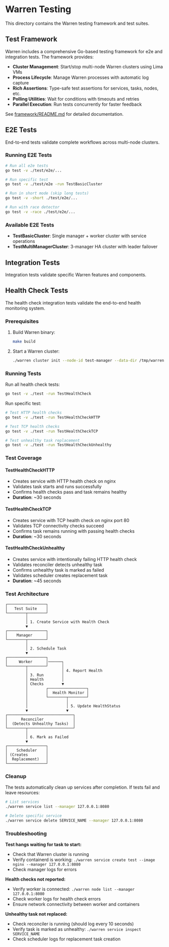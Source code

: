 # Warren Testing

This directory contains the Warren testing framework and test suites.

## Test Framework

Warren includes a comprehensive Go-based testing framework for e2e and integration tests. The framework provides:

- **Cluster Management**: Start/stop multi-node Warren clusters using Lima VMs
- **Process Lifecycle**: Manage Warren processes with automatic log capture
- **Rich Assertions**: Type-safe test assertions for services, tasks, nodes, etc.
- **Polling Utilities**: Wait for conditions with timeouts and retries
- **Parallel Execution**: Run tests concurrently for faster feedback

See [framework/README.md](framework/README.md) for detailed documentation.

## E2E Tests

End-to-end tests validate complete workflows across multi-node clusters.

### Running E2E Tests

```bash
# Run all e2e tests
go test -v ./test/e2e/...

# Run specific test
go test -v ./test/e2e -run TestBasicCluster

# Run in short mode (skip long tests)
go test -v -short ./test/e2e/...

# Run with race detector
go test -v -race ./test/e2e/...
```

### Available E2E Tests

- **TestBasicCluster**: Single manager + worker cluster with service operations
- **TestMultiManagerCluster**: 3-manager HA cluster with leader failover

## Integration Tests

Integration tests validate specific Warren features and components.

## Health Check Tests

The health check integration tests validate the end-to-end health monitoring system.

### Prerequisites

1. Build Warren binary:
   ```bash
   make build
   ```

2. Start a Warren cluster:
   ```bash
   ./warren cluster init --node-id test-manager --data-dir /tmp/warren-test
   ```

### Running Tests

Run all health check tests:
```bash
go test -v ./test -run TestHealthCheck
```

Run specific test:
```bash
# Test HTTP health checks
go test -v ./test -run TestHealthCheckHTTP

# Test TCP health checks
go test -v ./test -run TestHealthCheckTCP

# Test unhealthy task replacement
go test -v ./test -run TestHealthCheckUnhealthy
```

### Test Coverage

#### TestHealthCheckHTTP
- Creates service with HTTP health check on nginx
- Validates task starts and runs successfully
- Confirms health checks pass and task remains healthy
- **Duration**: ~30 seconds

#### TestHealthCheckTCP
- Creates service with TCP health check on nginx port 80
- Validates TCP connectivity checks succeed
- Confirms task remains running with passing health checks
- **Duration**: ~30 seconds

#### TestHealthCheckUnhealthy
- Creates service with intentionally failing HTTP health check
- Validates reconciler detects unhealthy task
- Confirms unhealthy task is marked as failed
- Validates scheduler creates replacement task
- **Duration**: ~45 seconds

### Test Architecture

```
┌─────────────────┐
│   Test Suite    │
└────────┬────────┘
         │
         │ 1. Create Service with Health Check
         ▼
┌─────────────────┐
│    Manager      │
└────────┬────────┘
         │
         │ 2. Schedule Task
         ▼
┌─────────────────┐
│     Worker      │──────┐
└────────┬────────┘      │
         │               │ 4. Report Health
         │ 3. Run        │
         │ Health        │
         │ Checks        ▼
         │        ┌─────────────────┐
         │        │  Health Monitor │
         │        └────────┬────────┘
         │                 │
         │                 │ 5. Update HealthStatus
         ▼                 ▼
┌─────────────────────────────┐
│      Reconciler             │
│  (Detects Unhealthy Tasks)  │
└────────┬────────────────────┘
         │
         │ 6. Mark as Failed
         ▼
┌─────────────────┐
│    Scheduler    │
│ (Creates        │
│  Replacement)   │
└─────────────────┘
```

### Cleanup

The tests automatically clean up services after completion. If tests fail and leave resources:

```bash
# List services
./warren service list --manager 127.0.0.1:8080

# Delete specific service
./warren service delete SERVICE_NAME --manager 127.0.0.1:8080
```

### Troubleshooting

**Test hangs waiting for task to start:**
- Check that Warren cluster is running
- Verify containerd is working: `./warren service create test --image nginx --manager 127.0.0.1:8080`
- Check manager logs for errors

**Health checks not reported:**
- Verify worker is connected: `./warren node list --manager 127.0.0.1:8080`
- Check worker logs for health check errors
- Ensure network connectivity between worker and containers

**Unhealthy task not replaced:**
- Check reconciler is running (should log every 10 seconds)
- Verify task is marked as unhealthy: `./warren service inspect SERVICE_NAME`
- Check scheduler logs for replacement task creation
